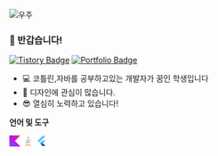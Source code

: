 ![우주](https://user-images.githubusercontent.com/50413112/105368338-c5250000-5c44-11eb-9a01-5a8c95186bba.jpg)

### 👋 반갑습니다!

[![Tistory Badge](https://img.shields.io/badge/Blog-CC0000?style=flat-square&logo=Tesla&logoColor=white&link=https://gamzacode.tistory.com/)](https://gamzacode.tistory.com/) 
[![Portfolio Badge](https://img.shields.io/badge/Portfolio-ffffff?style=flat-square&logo=Notion&logoColor=black&link=https://www.notion.so/9efaa10f50fc4c798aece93cae7f4469?pvs=4)](https://www.notion.so/9efaa10f50fc4c798aece93cae7f4469?pvs=4)




* 💻 코틀린,자바를 공부하고있는 개발자가 꿈인 학생입니다
* 🎨 디자인에 관심이 많습니다.
* 😎 열심히 노력하고 있습니다!

**언어 및 도구**  

<code><img height="20" src="https://raw.githubusercontent.com/github/explore/80688e429a7d4ef2fca1e82350fe8e3517d3494d/topics/kotlin/kotlin.png"></code>
<code><img height="20" src="https://raw.githubusercontent.com/github/explore/80688e429a7d4ef2fca1e82350fe8e3517d3494d/topics/java/java.png"></code>
<code><img height="20" src="https://raw.githubusercontent.com/github/explore/80688e429a7d4ef2fca1e82350fe8e3517d3494d/topics/flutter/flutter.png"></code>


